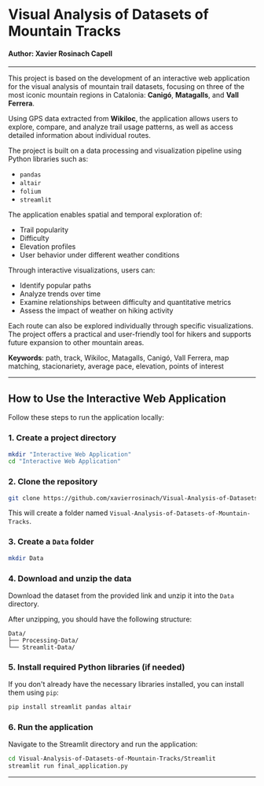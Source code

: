 # Visual Analysis of Datasets of Mountain Tracks
#### Author: Xavier Rosinach Capell

---

This project is based on the development of an interactive web application for the visual analysis of mountain trail datasets, focusing on three of the most iconic mountain regions in Catalonia: **Canigó**, **Matagalls**, and **Vall Ferrera**.

Using GPS data extracted from **Wikiloc**, the application allows users to explore, compare, and analyze trail usage patterns, as well as access detailed information about individual routes.

The project is built on a data processing and visualization pipeline using Python libraries such as:

- `pandas`
- `altair`
- `folium`
- `streamlit`

The application enables spatial and temporal exploration of:

- Trail popularity
- Difficulty
- Elevation profiles
- User behavior under different weather conditions

Through interactive visualizations, users can:

- Identify popular paths
- Analyze trends over time
- Examine relationships between difficulty and quantitative metrics
- Assess the impact of weather on hiking activity

Each route can also be explored individually through specific visualizations. The project offers a practical and user-friendly tool for hikers and supports future expansion to other mountain areas.

**Keywords**: path, track, Wikiloc, Matagalls, Canigó, Vall Ferrera, map matching, stacionariety, average pace, elevation, points of interest

---

## How to Use the Interactive Web Application

Follow these steps to run the application locally:

### 1. Create a project directory

```bash
mkdir "Interactive Web Application"
cd "Interactive Web Application"
```

### 2. Clone the repository

```bash
git clone https://github.com/xavierrosinach/Visual-Analysis-of-Datasets-of-Mountain-Tracks.git
```

This will create a folder named `Visual-Analysis-of-Datasets-of-Mountain-Tracks`.

### 3. Create a `Data` folder

```bash
mkdir Data
```

### 4. Download and unzip the data

Download the dataset from the provided link and unzip it into the `Data` directory.

After unzipping, you should have the following structure:

```
Data/
├── Processing-Data/
└── Streamlit-Data/
```

### 5. Install required Python libraries (if needed)

If you don't already have the necessary libraries installed, you can install them using `pip`:

```bash
pip install streamlit pandas altair
```

### 6. Run the application

Navigate to the Streamlit directory and run the application:

```bash
cd Visual-Analysis-of-Datasets-of-Mountain-Tracks/Streamlit
streamlit run final_application.py
```

---